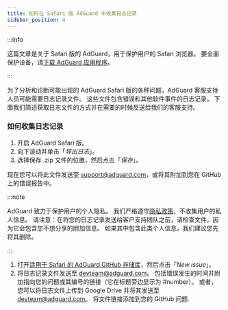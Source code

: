 ```yaml
---
title: 如何在 Safari 版 AdGuard 中收集日志记录
sidebar_position: 4
---
```


:::info

这篇文章是关于 Safari 版的 AdGuard，用于保护用户的 Safari 浏览器。 要全面保护设备，请[下载 AdGuard 应用程序](https://agrd.io/download-kb-adblock)。

:::

为了分析和诊断可能出现的 AdGuard Safari 版的各种问题，AdGuard 客服支持人员可能需要日志记录文件。 这些文件包含错误和其他软件事件的日志记录。 下面我们简述获取日志文件的方式并在需要的时候反送给我们的客服支持。

### 如何收集日志记录

1. 开启 AdGuard Safari 版。
2. 向下滚动并单击「_导出日志_」。
3. 选择保存 .zip 文件的位置，然后点击「_保存_」。

现在您可以将此文件发送至 support@adguard.com，或将其附加到您在 GitHub 上的错误报告中。

:::note

AdGuard 致力于保护用户的个人隐私。 我们严格遵守[隐私政策](https://adguard.com/privacy/safari.html)，不收集用户的私人信息。 请注意：在将您的日志记录发送给客户支持团队之前，请检查文件，因为它会包含您不想分享的附加信息。 如果其中包含此类个人信息，我们建议您先将其删除。

:::

1. 打开[适用于 Safari 的 AdGuard GitHub 存储库](https://github.com/AdguardTeam/AdGuardForSafari/issues)，然后点击「_New issue_」。
2. 将日志记录文件发送至 devteam@adguard.com。 包括错误发生的时间并附加指向您的问题或其编号的链接（它在标题旁边显示为 #number）。
   或者，您可以将日志文件上传到 Google Drive 并将其发送至 devteam@adguard.com。 将文件链接添加到您的 GitHub 问题.
